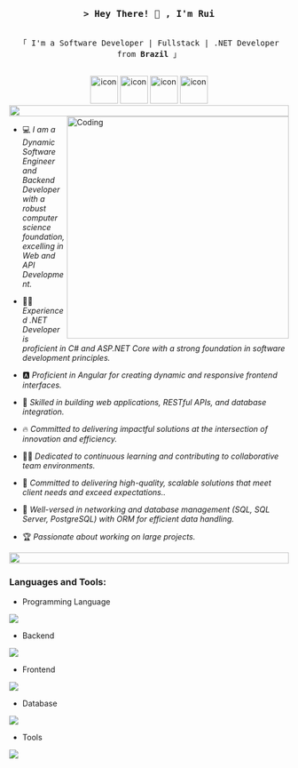 <h3 align="center">
        <samp>&gt; Hey There! 👋 , I'm Rui </samp>
</h3>

<p align="center"> 
  <samp>
    <br>
    「 I'm a Software Developer | Fullstack | .NET Developer from <b>Brazil</b> 」
    <br>
    <br>
  </samp>
</p>

<div align="center">
  <img src="https://techstack-generator.vercel.app/csharp-icon.svg" alt="icon" width="50" height="50" />
  <img src="https://techstack-generator.vercel.app/js-icon.svg" alt="icon" width="50" height="50" />
  <img src="https://techstack-generator.vercel.app/restapi-icon.svg" alt="icon" width="50" height="50" />
  <img src="https://techstack-generator.vercel.app/mysql-icon.svg" alt="icon" width="50" height="50" />
</div>

<img src="https://i.imgur.com/dBaSKWF.gif" height="20" width="100%">
<img align="right" alt="Coding" width="400" src="https://user-images.githubusercontent.com/74038190/229223263-cf2e4b07-2615-4f87-9c38-e37600f8381a.gif">

- :computer: *I am a Dynamic Software Engineer and Backend Developer with a robust computer science foundation, excelling in Web and API Development.*

- :student: *Experienced .NET Developer is proficient in C# and ASP.NET Core with a strong foundation in software development principles.*

- 🅰️ *Proficient in Angular for creating dynamic and responsive frontend interfaces.*

- :blue_book: *Skilled in building web applications, RESTful APIs, and database integration.*

- :fire: *Committed to delivering impactful solutions at the intersection of innovation and efficiency.*

- :technologist: *Dedicated to continuous learning and contributing to collaborative team environments.*

- :thinking: *Committed to delivering high-quality, scalable solutions that meet client needs and exceed expectations..*

- :school: *Well-versed in networking and database management (SQL, SQL Server, PostgreSQL) with ORM for efficient data handling.*

- :trophy: *Passionate about working on large projects.*

<img src="https://i.imgur.com/dBaSKWF.gif" height="20" width="100%">

<h3 align="left">Languages and Tools:</h3>

- Programming Language
<p align="left">
  <a href="https://skillicons.dev">
    <img src="https://skillicons.dev/icons?i=cs,js" />
  </a>
</p>

- Backend
<p align="left">
  <a href="https://skillicons.dev">
    <img src="https://skillicons.dev/icons?i=cs" />
  </a>
</p>

- Frontend
<p align="left">
  <a href="https://skillicons.dev">
    <img src="https://skillicons.dev/icons?i=html,css,angular" />
  </a>
</p>

- Database
<p align="left">
  <a href="https://skillicons.dev">
    <img src="https://skillicons.dev/icons?i=sqlite,mysql,postgresql" />
  </a>
</p>

- Tools
<p align="left">
  <a href="https://skillicons.dev">
    <img src="https://skillicons.dev/icons?i=git,github,visualstudio,vscode,postman,bash,dotnet,gitlab" />
  </a>
</p>
